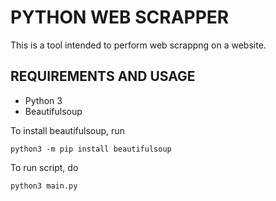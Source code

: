 # PYTHON WEB SCRAPPER

This is a tool intended to perform web scrappng on a website.

## REQUIREMENTS AND USAGE
* Python 3
* Beautifulsoup 

To install beautifulsoup, run
```
python3 -m pip install beautifulsoup
```

To run script, do
```
python3 main.py
```
